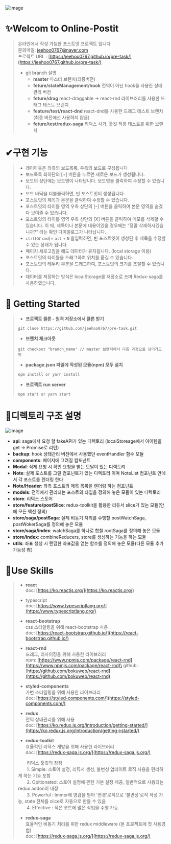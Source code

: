 ![image](https://user-images.githubusercontent.com/66991772/126368052-de7a324b-1c52-481d-a59a-73b01d99054a.png)
# ✨Welcom to Online-Postit
>온라인에서 작성 가능한 포스트잇 프로젝트 입니다\
>문의메일: [jeehoo0767@naver.com](jeehoo0767@naver.com)\
>프로젝트 URL : [https://jeehoo0767.github.io/pre-task/](https://jeehoo0767.github.io/pre-task/)
>- git branch 설명
>    - **master** 마스터 브랜치(최종버전)
>    - **feture/stateManagement/hook** 전역이 아닌 hook을 사용한 상태관리 버전
>    - **feture/drag** react-draggable -> react-rnd 라이브러리를 사용한 드래그 테스트 브랜치
>    - **feature/test/react-dnd** react-dnd를 사용한 드래그 테스트 브랜치(최종 버전에선 사용하지 않음)
>    - **feture/test/redux-saga** 리덕스 사가, 툴킷 적용 테스트를 위한 브랜치

# ✔구현 기능
>- 레이아웃은 좌측의 보드목록, 우측의 보드로 구성됩니다
>- 보드목록 최하단의 [+] 버튼을 누르면 새로운 보드가 생성됩니다.
>- 보드의 상단에는 보드명이 나타납니다. 보드명을 클릭하여 수정할 수 있습니다.
>- 보드 바닥을 더블클릭하면, 빈 포스트잇이 생성됩니다.
>- 포스트잇의 제목과 본문을 클릭하여 수정할 수 있습니다.
>- 포스트잇의 타이틀 영역 우측 상단의 [–] 버튼을 클릭하여 본문 영역을 숨겼다 보여줄 수 있습니다.
>- 포스트잇의 타이틀 영역 우측 상단의 [X] 버튼을 클릭하여 메모를 삭제할 수 있습니다. 이 때, 제목이나 본문에 내용이있을 경우에는 “정말 삭제하시겠습니까?” 라는 확인 다이얼로그가 나타납니다.
>- `ctrl`(or `cmd`)+ `alt` + `N` 을입력하면, 빈 포스트잇이 생성된 후 제목을 수정할 수 있는 상태가 됩니다.
>- 페이지 새로고침을 해도 데이터가 유지됩니다. (local storage 이용)
>- 포스트잇의 타이틀을 드래그하여 위치를 옮길 수 있습니다.
>- 포스트잇의 테두리 부분을 드래그하여, 포스트잇의 크기를 조절할 수 있습니다.
>- 데이터를 저장하는 방식은 localStorage를 저장소로 쓰며 Redux-saga를 사용하였습니다.

# 🚀 Getting Started
>- **프로젝트 클론 - 원격 저장소에서 클론 받기**
>```
>git clnoe https://github.com/jeehoo0767/pre-task.git
>```
>- **브랜치 체크아웃**
>```
>git checkout "branch_name" // master 브랜치에서 다음 과정으로 넘어가도 됨
>```
>- **package.json 파일에 작성된 모듈(npm) 모두 설치**
>```
>npm install or yarn install
>```
>- **프로젝트 run server**
>```
>npm start or yarn start
>```

# 🌝디렉토리 구조 설명
![image](https://user-images.githubusercontent.com/66991772/126349724-7dceacae-f7b8-486f-88f7-be542433d1c2.png)
- **api**: saga에서 요청 할 fakeAPI가 있는 디렉토리 (localStoreage에서 아이템을 get -> Promise로 리턴)
- **backup**: hook 상태관리 버전에서 사용했던 eventHandler 함수 모듈
- **components**: 페이지에 그려질 컴포넌트
- **Modal**: 삭제 요청 시 확인 요청을 받는 모달이 있는 디렉토리
- **Note**: 실제 포스트를 그릴 컴포넌트가 있는 디렉토리 이며 NoteList 컴포넌트 안에서 각 포스트를 렌더링 한다
- **Note/Header**: 좌측 포스트의 제목 목록을 렌더링 하는 컴포넌트
- **models**: 전역에서 관리되는 포스트의 타입을 정의해 놓은 모듈이 있는 디렉토리
- **store**: 리덕스 스토어
- **store/feature/postSlice**: redux-toolkit을 활용한 리듀서 slice가 있는 모듈(안에 모든 액션 정의)
- **store/saga/postSaga**: 실제 비동기 처리를 수행할 postWatchSaga, postWokerSaga를 정의해 놓은 모듈
- **store/saga/index**: watchSaga를 하나로 합칠 rootSaga를 정의해 놓은 모듈
- **store/index**: combineReducers, store를 생성하는 기능을 하는 모듈
- **utils**: 좌표 생성 시 랜덤한 좌표값을 얻는 함수를 정의해 놓은 모듈(다른 모듈 추가 가능성 有)


# 🤝Use Skills
>- **react**\
>doc: [https://ko.reactjs.org/](https://ko.reactjs.org/)
>- typescript\
>doc: [https://www.typescriptlang.org/](https://www.typescriptlang.org/)
>- **react-bootstrap**\
>css 스타일링을 위해 react-bootstrap 사용\
>doc: [https://react-bootstrap.github.io/](https://react-bootstrap.github.io/)
>
>- **react-rnd**\
>드래그, 리사이징을 위해 사용한 라이브러리\
>npm: [https://www.npmjs.com/package/react-rnd](https://www.npmjs.com/package/react-rnd)\
>github: [https://github.com/bokuweb/react-rnd](https://github.com/bokuweb/react-rnd)
>
>- **styled-components**\
>가변 스타일링을 위해 사용한 라이브러리\
>doc: [https://styled-components.com/](https://styled-components.com/)
>
>- **redux**\
>전역 상태관리를 위해 사용\
>doc: [https://ko.redux.js.org/introduction/getting-started/](https://ko.redux.js.org/introduction/getting->started/)  
>
>- **redux-toolkit**\
>효율적인 리덕스 개발을 위해 사용한 라이브러리\
>doc: [https://redux-saga.js.org/](https://redux-saga.js.org/)
>
>&nbsp;&nbsp;&nbsp;&nbsp;&nbsp;&nbsp;&nbsp;리덕스 툴킷의 장점\
>&nbsp;&nbsp;&nbsp;&nbsp;&nbsp;&nbsp;&nbsp;1. Simple: 스토어 설정, 리듀서 생성, 불변성 업데이트 로직 사용을 편리하게 하는 기능 포함\
>&nbsp;&nbsp;&nbsp;&nbsp;&nbsp;&nbsp;&nbsp;2. Opitionated: 스토어 설정에 관한 기본 설정 제공, 일반적으로 사용되는 redux addon이 내장\
>&nbsp;&nbsp;&nbsp;&nbsp;&nbsp;&nbsp;&nbsp;3. Powerful : Immer에 영감을 받아 '변경'로직으로 '불변성'로직 작성 가능, state 전체를 slice로 자동으로 만들 수 있음\
>&nbsp;&nbsp;&nbsp;&nbsp;&nbsp;&nbsp;&nbsp;4. Effective : 적은 코드에 많은 작업을 수행 가능
>- **redux-saga**\
>효율적인 비동기 처리를 위한 redux middleware (본 프로젝트에 첫 사용경험)\
>doc: [https://redux-saga.js.org/](https://redux-saga.js.org/)


